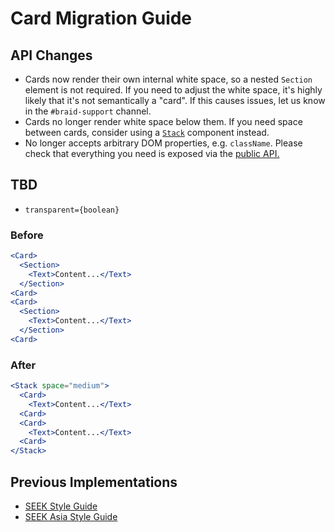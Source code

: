 # Card Migration Guide

## API Changes

- Cards now render their own internal white space, so a nested `Section` element is not required. If you need to adjust the white space, it's highly likely that it's not semantically a "card". If this causes issues, let us know in the `#braid-support` channel.
- Cards no longer render white space below them. If you need space between cards, consider using a [`Stack`](https://seek-oss.github.io/braid-design-system/components/Stack) component instead.
- No longer accepts arbitrary DOM properties, e.g. `className`. Please check that everything you need is exposed via the [public API.](https://seek-oss.github.io/braid-design-system/components/Card)

## TBD

- `transparent={boolean}`

### Before

```jsx
<Card>
  <Section>
    <Text>Content...</Text>
  </Section>
<Card>
<Card>
  <Section>
    <Text>Content...</Text>
  </Section>
<Card>
```

### After

```jsx
<Stack space="medium">
  <Card>
    <Text>Content...</Text>
  <Card>
  <Card>
    <Text>Content...</Text>
  <Card>
</Stack>
```

## Previous Implementations

- [SEEK Style Guide](https://seek-oss.github.io/seek-style-guide/card)
- [SEEK Asia Style Guide](https://seekinternational.github.io/seek-asia-style-guide/card)
